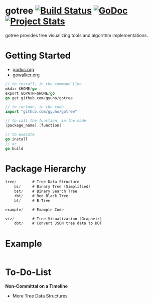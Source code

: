 gotree [![Build Status](https://travis-ci.org/gyuho/gotree.png?branch=master)](https://travis-ci.org/gyuho/gotree) [![GoDoc](https://godoc.org/github.com/gyuho/gotree?status.png)](http://godoc.org/github.com/gyuho/gotree) [![Project Stats](http://www.ohloh.net/p/714469/widgets/project_thin_badge.gif)](http://www.ohloh.net/p/714469)
==========

gotree provides tree visualizing tools and algorithm implementations.

Getting Started
==========
- [godoc.org](http://godoc.org/github.com/gyuho/gotree)
- [gowalker.org](http://gowalker.org/github.com/gyuho/gotree#_index)

```go
// to install, in the command line
mkdir $HOME/go
export GOPATH=$HOME/go
go get github.com/gyuho/gotree

// to include, in the code
import "github.com/gyuho/gotree"

// to call the function, in the code
[package_name].[function]

// to execute
go install
// or
go build
```


Package Hierarchy
==========
```go
tree/		# Tree Data Structure
	bi/		# Binary Tree (Simplified)
	bst/	# Binary Search Tree
	rbt/	# Red Black Tree
	bt/		# B-Tree

example/	# Example Code

viz/		# Tree Visualization (Graphviz)
	dot/	# Convert JSON tree data to DOT
```

Example
==========
```go

```

To-Do-List
==========
**Non-Committal on a Timeline**

- More Tree Data Structures
